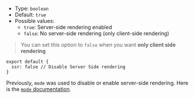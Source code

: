 
- Type: `boolean`
- Default: `true`
- Possible values:
  - `true`: Server-side rendering enabled
  - `false`: No server-side rendering (only client-side rendering)

> You can set this option to `false` when you want **only client side rendering**

```js{}[nuxt.config.js]
export default {
  ssr: false // Disable Server Side rendering
}
```

<base-alert type="next">

Previously, `mode` was used to disable or enable server-side rendering. Here is the [`mode` documentation](/docs/2.x/configuration-glossary/configuration-mode).

</base-alert>
